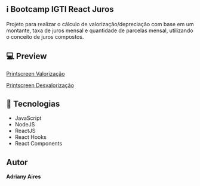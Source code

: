 ## :information_source: Bootcamp IGTI React Juros
Projeto para realizar o cálculo de valorização/depreciação com base em um montante, taxa de juros mensal e quantidade de parcelas mensal, utilizando o conceito
de juros compostos.

 
## :computer: Preview

[Printscreen Valorização](https://github.com/ProjetosAdriany/BootcampIGTI-react-juros/blob/master/react-juros1.jpg)

[Printscreen Desvalorização](https://github.com/ProjetosAdriany/BootcampIGTI-react-juros/blob/master/react-juros2.jpg)
 
## :rocket: Tecnologias 
  
* JavaScript
* NodeJS
* ReactJS
* React Hooks
* React Components


## Autor
 
**Adriany Aires** 

